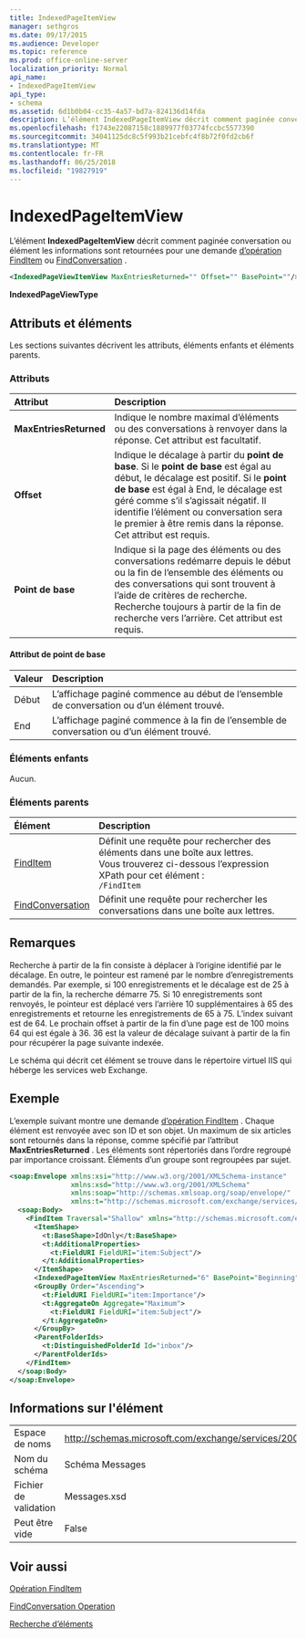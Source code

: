 ```yaml
---
title: IndexedPageItemView
manager: sethgros
ms.date: 09/17/2015
ms.audience: Developer
ms.topic: reference
ms.prod: office-online-server
localization_priority: Normal
api_name:
- IndexedPageItemView
api_type:
- schema
ms.assetid: 6d1b0b04-cc35-4a57-bd7a-824136d14fda
description: L’élément IndexedPageItemView décrit comment paginée conversation ou élément les informations sont retournées pour une opération FindItem ou une requête d’opération FindConversation.
ms.openlocfilehash: f1743e22087158c1889977f03774fccbc5577390
ms.sourcegitcommit: 34041125dc8c5f993b21cebfc4f8b72f0fd2cb6f
ms.translationtype: MT
ms.contentlocale: fr-FR
ms.lasthandoff: 06/25/2018
ms.locfileid: "19827919"
---
```

# <a name="indexedpageitemview"></a>IndexedPageItemView

L’élément **IndexedPageItemView** décrit comment paginée conversation ou élément les informations sont retournées pour une demande [d’opération FindItem](finditem-operation.md) ou [FindConversation](findconversation-operation.md) . 
  
```XML
<IndexedPageViewItemView MaxEntriesReturned="" Offset="" BasePoint=""/>
```

 **IndexedPageViewType**
## <a name="attributes-and-elements"></a>Attributs et éléments

Les sections suivantes décrivent les attributs, éléments enfants et éléments parents.
  
### <a name="attributes"></a>Attributs

|**Attribut**|**Description**|
|:-----|:-----|
|**MaxEntriesReturned** <br/> |Indique le nombre maximal d’éléments ou des conversations à renvoyer dans la réponse. Cet attribut est facultatif.  <br/> |
|**Offset** <br/> |Indique le décalage à partir du **point de base**. Si le **point de base** est égal au début, le décalage est positif. Si le **point de base** est égal à End, le décalage est géré comme s’il s’agissait négatif. Il identifie l’élément ou conversation sera le premier à être remis dans la réponse. Cet attribut est requis.  <br/> |
|**Point de base** <br/> |Indique si la page des éléments ou des conversations redémarre depuis le début ou la fin de l’ensemble des éléments ou des conversations qui sont trouvent à l’aide de critères de recherche. Recherche toujours à partir de la fin de recherche vers l’arrière. Cet attribut est requis.  <br/> |
   
#### <a name="basepoint-attribute"></a>Attribut de point de base

|**Valeur**|**Description**|
|:-----|:-----|
|Début  <br/> |L’affichage paginé commence au début de l’ensemble de conversation ou d’un élément trouvé.  <br/> |
|End  <br/> |L’affichage paginé commence à la fin de l’ensemble de conversation ou d’un élément trouvé.  <br/> |
   
### <a name="child-elements"></a>Éléments enfants

Aucun.
  
### <a name="parent-elements"></a>Éléments parents

|**Élément**|**Description**|
|:-----|:-----|
|[FindItem](finditem.md) <br/> |Définit une requête pour rechercher des éléments dans une boîte aux lettres.  <br/> Vous trouverez ci-dessous l’expression XPath pour cet élément :  <br/>  `/FindItem` <br/> |
|[FindConversation](findconversation.md) <br/> |Définit une requête pour rechercher les conversations dans une boîte aux lettres.  <br/> |
   
## <a name="remarks"></a>Remarques

Recherche à partir de la fin consiste à déplacer à l’origine identifié par le décalage. En outre, le pointeur est ramené par le nombre d’enregistrements demandés. Par exemple, si 100 enregistrements et le décalage est de 25 à partir de la fin, la recherche démarre 75. Si 10 enregistrements sont renvoyés, le pointeur est déplacé vers l’arrière 10 supplémentaires à 65 des enregistrements et retourne les enregistrements de 65 à 75. L’index suivant est de 64. Le prochain offset à partir de la fin d’une page est de 100 moins 64 qui est égale à 36. 36 est la valeur de décalage suivant à partir de la fin pour récupérer la page suivante indexée.
  
Le schéma qui décrit cet élément se trouve dans le répertoire virtuel IIS qui héberge les services web Exchange.
  
## <a name="example"></a>Exemple

L’exemple suivant montre une demande [d’opération FindItem](finditem-operation.md) . Chaque élément est renvoyée avec son ID et son objet. Un maximum de six articles sont retournés dans la réponse, comme spécifié par l’attribut **MaxEntriesReturned** . Les éléments sont répertoriés dans l’ordre regroupé par importance croissant. Éléments d’un groupe sont regroupées par sujet. 
  
```XML
<soap:Envelope xmlns:xsi="http://www.w3.org/2001/XMLSchema-instance"
               xmlns:xsd="http://www.w3.org/2001/XMLSchema"
               xmlns:soap="http://schemas.xmlsoap.org/soap/envelope/"
               xmlns:t="http://schemas.microsoft.com/exchange/services/2006/types">
  <soap:Body>
    <FindItem Traversal="Shallow" xmlns="http://schemas.microsoft.com/exchange/services/2006/messages">
      <ItemShape>
        <t:BaseShape>IdOnly</t:BaseShape>
        <t:AdditionalProperties>
          <t:FieldURI FieldURI="item:Subject"/>
        </t:AdditionalProperties>
      </ItemShape>
      <IndexedPageItemView MaxEntriesReturned="6" BasePoint="Beginning" Offset="0" />
      <GroupBy Order="Ascending">
        <t:FieldURI FieldURI="item:Importance"/>
        <t:AggregateOn Aggregate="Maximum">
          <t:FieldURI FieldURI="item:Subject"/>
        </t:AggregateOn>
      </GroupBy>
      <ParentFolderIds>
        <t:DistinguishedFolderId Id="inbox"/>
      </ParentFolderIds>
    </FindItem>
  </soap:Body>
</soap:Envelope>
```

## <a name="element-information"></a>Informations sur l'élément

|||
|:-----|:-----|
|Espace de noms  <br/> |http://schemas.microsoft.com/exchange/services/2006/messages  <br/> |
|Nom du schéma  <br/> |Schéma Messages  <br/> |
|Fichier de validation  <br/> |Messages.xsd  <br/> |
|Peut être vide  <br/> |False  <br/> |
   
## <a name="see-also"></a>Voir aussi



[Opération FindItem](finditem-operation.md)
  
[FindConversation Operation](findconversation-operation.md)


[Recherche d’éléments](http://msdn.microsoft.com/library/63af1f9c-464b-4fca-9ae3-3d60f24ca93c%28Office.15%29.aspx)

